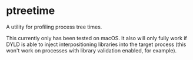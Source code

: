 # ptreetime

A utility for profiling process tree times.

This currently only has been tested on macOS. It also will only fully work if
DYLD is able to inject interpositioning libraries into the target process (this
won't work on processes with library validation enabled, for example).
